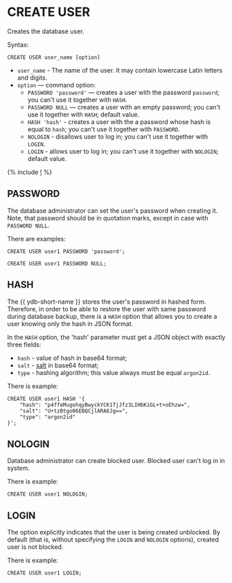 # CREATE USER

Creates the database user.

Syntax:

```yql
CREATE USER user_name [option]
```

* `user_name` - The name of the user. It may contain lowercase Latin letters and digits.
* `option` — command option:
  * `PASSWORD 'password'` — creates a user with the password `password`; you can't use it together with `HASH`.
  * `PASSWORD NULL` — creates a user with an empty password; you can't use it together with `HASH`; default value.
  * `HASH 'hash'` - creates a user with the a password whose hash is equal to `hash`; you can't use it together with `PASSWORD`.
  * `NOLOGIN` - disallows user to log in; you can't use it together with `LOGIN`.
  * `LOGIN` - allows user to log in; you can't use it together with `NOLOGIN`; default value.

{% include [!](../../../_includes/do-not-create-users-in-ldap.md) %}

## PASSWORD

The database administrator can set the user's password when creating it. Note, that password should be in quotation marks, except in case with `PASSWORD NULL`.

There are examples:

```yql
CREATE USER user1 PASSWORD 'password';
```

```yql
CREATE USER user1 PASSWORD NULL;
```

## HASH

The {{ ydb-short-name }} stores the user's password in hashed form. Therefore, in order to be able to restore the user with same password during database backup, there is a `HASH` option that allows you to create a user knowing only the hash in JSON format.

In the `HASH` option, the 'hash' parameter must get a JSON object with exactly three fields:

* `hash` - value of hash in base64 format;
* `salt` - [salt](https://en.wikipedia.org/wiki/Salt_(cryptography)) in base64 format;
* `type` - hashing algorithm; this value always must be equal `argon2id`.

There is example:

```yql
CREATE USER user1 HASH '{
    "hash": "p4ffeMugohqyBwyckYCK1TjJfz3LIHbKiGL+t+oEhzw=",
    "salt": "U+tzBtgo06EBQCjlARA6Jg==",
    "type": "argon2id"
}';
```

## NOLOGIN

Database administrator can create blocked user. Blocked user can't log in in system.

There is example:

```yql
CREATE USER user1 NOLOGIN;
```

## LOGIN

The option explicitly indicates that the user is being created unblocked. By default (that is, without specifying the `LOGIN` and `NOLOGIN` options), created user is not blocked.

There is example:

```yql
CREATE USER user1 LOGIN;
```
